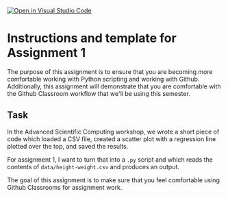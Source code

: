 [![Open in Visual Studio Code](https://classroom.github.com/assets/open-in-vscode-c66648af7eb3fe8bc4f294546bfd86ef473780cde1dea487d3c4ff354943c9ae.svg)](https://classroom.github.com/online_ide?assignment_repo_id=8425236&assignment_repo_type=AssignmentRepo)
# Instructions and template for Assignment 1

The purpose of this assignment is to ensure that you are becoming more comfortable working with Python scripting and working with Github. Additionally, this assignment will demonstrate that you are comfortable with the Github Classroom workflow that we'll be using this semester.

## Task

In the Advanced Scientific Computing workshop, we wrote a short piece of code which loaded a CSV file, created a scatter plot with a regression line plotted over the top, and saved the results.

For assignment 1, I want to turn that into a ```.py``` script and which reads the contents of ```data/height-weight.csv``` and produces an output.

The goal of this assignment is to make sure that you feel comfortable using Github Classrooms for assignment work.